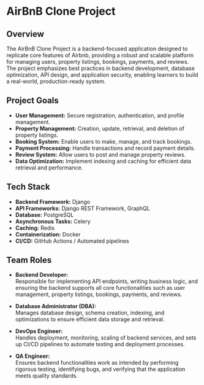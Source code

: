 # AirBnB Clone Project

## Overview
The AirBnB Clone Project is a backend-focused application designed to replicate core features of Airbnb, providing a robust and scalable platform for managing users, property listings, bookings, payments, and reviews. The project emphasizes best practices in backend development, database optimization, API design, and application security, enabling learners to build a real-world, production-ready system.

## Project Goals
- **User Management:** Secure registration, authentication, and profile management.  
- **Property Management:** Creation, update, retrieval, and deletion of property listings.  
- **Booking System:** Enable users to make, manage, and track bookings.  
- **Payment Processing:** Handle transactions and record payment details.  
- **Review System:** Allow users to post and manage property reviews.  
- **Data Optimization:** Implement indexing and caching for efficient data retrieval and performance.  

## Tech Stack
- **Backend Framework:** Django  
- **API Frameworks:** Django REST Framework, GraphQL  
- **Database:** PostgreSQL  
- **Asynchronous Tasks:** Celery  
- **Caching:** Redis  
- **Containerization:** Docker  
- **CI/CD:** GitHub Actions / Automated pipelines

## Team Roles

- **Backend Developer:**  
  Responsible for implementing API endpoints, writing business logic, and ensuring the backend supports all core functionalities such as user management, property listings, bookings, payments, and reviews.

- **Database Administrator (DBA):**  
  Manages database design, schema creation, indexing, and optimizations to ensure efficient data storage and retrieval.

- **DevOps Engineer:**  
  Handles deployment, monitoring, scaling of backend services, and sets up CI/CD pipelines to automate testing and deployment processes.

- **QA Engineer:**  
  Ensures backend functionalities work as intended by performing rigorous testing, identifying bugs, and verifying that the application meets quality standards.

